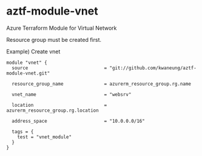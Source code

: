 # aztf-module-vnet
Azure Terraform Module for Virtual Network

Resource group must be created first.

Example) Create vnet
```
module "vnet" {
  source                            = "git://github.com/kwaneung/aztf-module-vnet.git"

  resource_group_name               = azurerm_resource_group.rg.name
  
  vnet_name                         = "websrv"  

  location                          = azurerm_resource_group.rg.location
  
  address_space                     = "10.0.0.0/16"

  tags = {
    test = "vnet_module"
  }
}
```
